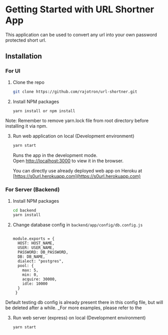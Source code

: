 # Getting Started with URL Shortner App

This application can be used to convert any url into your own password protected short url.

## Installation

### For UI

1. Clone the repo
   ```sh
   git clone https://github.com/rajotron/url-shortner.git
   ```
2. Install NPM packages
   ```sh
   yarn install or npm install
   ```
Note: Remember to remove yarn.lock file from root directory before installing it via npm.

3. Run web application on local (Development environment)
    ```sh
   yarn start
   ```
   Runs the app in the development mode.\
   Open [http://localhost:3000](http://localhost:3000) to view it in the browser.
   
   You can directly use already deployed web app on Heroku at [https://s0url.herokuapp.com](https://s0url.herokuapp.com)

### For Server (Backend)

1. Install NPM packages
   ```sh
   cd backend
   yarn install
   ```
   
2. Change database config in `backend/app/config/db.config.js`
   ```JS

   module.exports = {
     HOST: HOST_NAME,
     USER: USER_NAME,
     PASSWORD: DB_PASSWORD,
     DB: DB_NAME,
     dialect: "postgres",
     pool: {
       max: 5,
       min: 0,
       acquire: 30000,
       idle: 10000
     }
    }
     ```

Default testing db config is already present there in this config file, but will be deleted after a while.
_For more examples, please refer to the 

3. Run web server (express) on local (Development environment)
    ```sh
   yarn start
   ```
